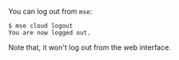 You can log out from `mse`:

```console
$ mse cloud logout
You are now logged out.
```

Note that, it won't log out from the web interface.